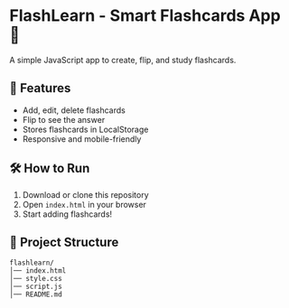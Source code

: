 # FlashLearn - Smart Flashcards App 🧠

A simple JavaScript app to create, flip, and study flashcards.

## 🚀 Features
- Add, edit, delete flashcards
- Flip to see the answer
- Stores flashcards in LocalStorage
- Responsive and mobile-friendly

## 🛠 How to Run
1. Download or clone this repository
2. Open `index.html` in your browser
3. Start adding flashcards!

## 📂 Project Structure
```
flashlearn/
│── index.html
│── style.css
│── script.js
│── README.md
```
